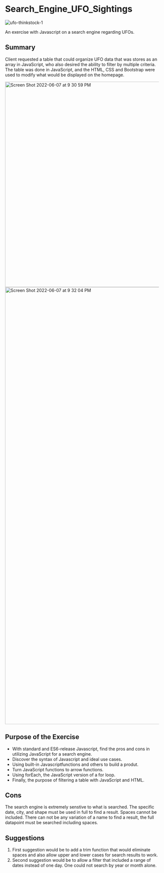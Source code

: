 # Search_Engine_UFO_Sightings

![ufo-thinkstock-1](https://user-images.githubusercontent.com/101677866/185839639-6fe3dafa-7c9d-4a40-8c7a-9873d5cb283b.jpg)

An exercise with Javascript on a search engine regarding UFOs.

## Summary
Client requested a table that could organize UFO data that was stores as an array in JavaScript, who also desired the ability to filter by multiple criteria. The table was done in JavaScript, and the HTML, CSS and Bootstrap were used to modify what would be displayed on the homepage. 

<img width="672" alt="Screen Shot 2022-06-07 at 9 30 59 PM" src="https://user-images.githubusercontent.com/102098068/172467585-6f604490-aa90-46fd-b560-a3be54e795a8.png">

<img width="1430" alt="Screen Shot 2022-06-07 at 9 32 04 PM" src="https://user-images.githubusercontent.com/102098068/172467655-0d6b35db-256c-4833-826d-9f4357c0ad2e.png">

## Purpose of the Exercise
* With standard and ES6-release Javascript, find the pros and cons in utilizing JavaScript for a search engine.
* Discover the syntax of Javascript and ideal use cases.
* Using built-in Javascriptfunctions and others to build a produt.
* Turn JavaScript functions to arrow functions.
* Using forEach, the JavaScript version of a for loop.
* Finally, the purpose of filtering a table with JavaScript and HTML.


## Cons
The search engine is extremely senstive to what is searched. The specific date, city, and shape must be used in full to find a result. Spaces cannot be included. There can not be any variation of a name to find a result, the full datapoint must be searched including spaces.


## Suggestions
 1. First suggestion would be to add a trim function that would eliminate spaces and also allow upper and lower cases for search results to work. 
2. Second suggestion would be to allow a filter that included a range of dates instead of one day. One could not search by year or month alone. 
